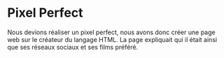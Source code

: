 # Pixel Perfect
Nous devions réaliser un pixel perfect, nous avons donc créer une page web sur le créateur du langage HTML.
La page expliquait qui il était ainsi que ses réseaux sociaux et ses films préféré.